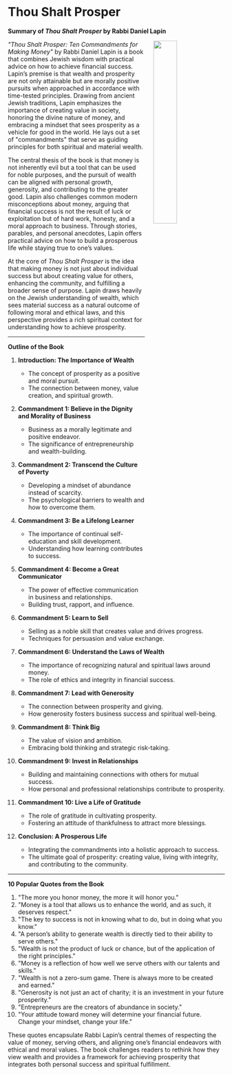 # Thou Shalt Prosper

**Summary of *Thou Shalt Prosper* by Rabbi Daniel Lapin**

<img src="https://m.media-amazon.com/images/I/41MywoSYiRL._SL500_.jpg" style="float:right;width:33%; padding-left:20px; padding-bottom:20px;"/>

*"Thou Shalt Prosper: Ten Commandments for Making Money"* by Rabbi Daniel Lapin is a book that combines Jewish wisdom with practical advice on how to achieve financial success. Lapin’s premise is that wealth and prosperity are not only attainable but are morally positive pursuits when approached in accordance with time-tested principles. Drawing from ancient Jewish traditions, Lapin emphasizes the importance of creating value in society, honoring the divine nature of money, and embracing a mindset that sees prosperity as a vehicle for good in the world. He lays out a set of "commandments" that serve as guiding principles for both spiritual and material wealth.

The central thesis of the book is that money is not inherently evil but a tool that can be used for noble purposes, and the pursuit of wealth can be aligned with personal growth, generosity, and contributing to the greater good. Lapin also challenges common modern misconceptions about money, arguing that financial success is not the result of luck or exploitation but of hard work, honesty, and a moral approach to business. Through stories, parables, and personal anecdotes, Lapin offers practical advice on how to build a prosperous life while staying true to one’s values.

At the core of *Thou Shalt Prosper* is the idea that making money is not just about individual success but about creating value for others, enhancing the community, and fulfilling a broader sense of purpose. Lapin draws heavily on the Jewish understanding of wealth, which sees material success as a natural outcome of following moral and ethical laws, and this perspective provides a rich spiritual context for understanding how to achieve prosperity.

---

**Outline of the Book**

1. **Introduction: The Importance of Wealth**
   - The concept of prosperity as a positive and moral pursuit.
   - The connection between money, value creation, and spiritual growth.

2. **Commandment 1: Believe in the Dignity and Morality of Business**
   - Business as a morally legitimate and positive endeavor.
   - The significance of entrepreneurship and wealth-building.

3. **Commandment 2: Transcend the Culture of Poverty**
   - Developing a mindset of abundance instead of scarcity.
   - The psychological barriers to wealth and how to overcome them.

4. **Commandment 3: Be a Lifelong Learner**
   - The importance of continual self-education and skill development.
   - Understanding how learning contributes to success.

5. **Commandment 4: Become a Great Communicator**
   - The power of effective communication in business and relationships.
   - Building trust, rapport, and influence.

6. **Commandment 5: Learn to Sell**
   - Selling as a noble skill that creates value and drives progress.
   - Techniques for persuasion and value exchange.

7. **Commandment 6: Understand the Laws of Wealth**
   - The importance of recognizing natural and spiritual laws around money.
   - The role of ethics and integrity in financial success.

8. **Commandment 7: Lead with Generosity**
   - The connection between prosperity and giving.
   - How generosity fosters business success and spiritual well-being.

9. **Commandment 8: Think Big**
   - The value of vision and ambition.
   - Embracing bold thinking and strategic risk-taking.

10. **Commandment 9: Invest in Relationships**
    - Building and maintaining connections with others for mutual success.
    - How personal and professional relationships contribute to prosperity.

11. **Commandment 10: Live a Life of Gratitude**
    - The role of gratitude in cultivating prosperity.
    - Fostering an attitude of thankfulness to attract more blessings.

12. **Conclusion: A Prosperous Life**
    - Integrating the commandments into a holistic approach to success.
    - The ultimate goal of prosperity: creating value, living with integrity, and contributing to the community.

---

**10 Popular Quotes from the Book**

1. "The more you honor money, the more it will honor you."
2. "Money is a tool that allows us to enhance the world, and as such, it deserves respect."
3. "The key to success is not in knowing what to do, but in doing what you know."
4. "A person’s ability to generate wealth is directly tied to their ability to serve others."
5. "Wealth is not the product of luck or chance, but of the application of the right principles."
6. "Money is a reflection of how well we serve others with our talents and skills."
7. "Wealth is not a zero-sum game. There is always more to be created and earned."
8. "Generosity is not just an act of charity; it is an investment in your future prosperity."
9. "Entrepreneurs are the creators of abundance in society."
10. "Your attitude toward money will determine your financial future. Change your mindset, change your life."

These quotes encapsulate Rabbi Lapin’s central themes of respecting the value of money, serving others, and aligning one’s financial endeavors with ethical and moral values. The book challenges readers to rethink how they view wealth and provides a framework for achieving prosperity that integrates both personal success and spiritual fulfillment.